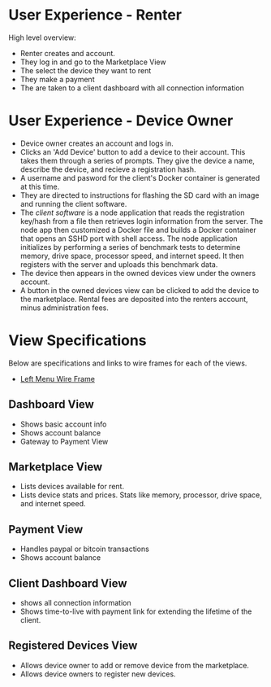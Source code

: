 # User Experience - Renter

High level overview:
* Renter creates and account.
* They log in and go to the Marketplace View
* The select the device they want to rent
* They make a payment
* The are taken to a client dashboard with all connection information

# User Experience - Device Owner
* Device owner creates an account and logs in.
* Clicks an 'Add Device' button to add a device to their account. This takes them through a series of prompts.
They give the device a name, describe the device, and recieve a registration hash.
* A username and pasword for the client's Docker container is generated at this time.
* They are directed to instructions for flashing the SD card with an image and running the client software.
* The *client software* is a node application that reads the registration key/hash from a file then 
retrieves login information from the server. The node app then customized a Docker file and builds a 
Docker container that opens an SSHD port with shell access. 
The node application initializes by performing a series of benchmark
tests to determine memory, drive space, processor speed, and internet speed. It then registers with the server
and uploads this benchmark data.
* The device then appears in the owned devices view under the owners account. 
* A button in the owned devices view can be clicked to add the device to the marketplace. 
Rental fees are deposited into the renters account, minus administration fees.

# View Specifications
Below are specifications and links to wire frames for each of the views.

* [Left Menu Wire Frame](https://wireframe.cc/tBL9uB)

## Dashboard View
* Shows basic account info
* Shows account balance
* Gateway to Payment View

## Marketplace View
* Lists devices available for rent.
* Lists device stats and prices. Stats like memory, processor, drive space, and internet speed.

## Payment View
* Handles paypal or bitcoin transactions
* Shows account balance

## Client Dashboard View
* shows all connection information
* Shows time-to-live with payment link for extending the lifetime of the client.

## Registered Devices View
* Allows device owner to add or remove device from the marketplace.
* Allows device owners to register new devices.